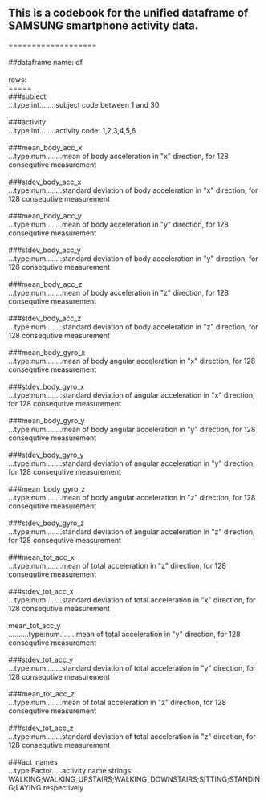 ## This is a codebook for the unified dataframe of SAMSUNG smartphone activity data.<br>

===================<br>
<br>
##dataframe name:   df<br>
<br>
rows:<br>
=====<br>
###subject<br>
...type:int........subject code  between 1 and 30<br><br>
###activity<br>
...type:int........activity code: 1,2,3,4,5,6<br><br>
###mean_body_acc_x<br>
...type:num........mean of body acceleration in "x" direction, for 128 consequtive measurement<br><br>
###stdev_body_acc_x<br>
...type:num........standard deviation of body acceleration in "x" direction, for 128 consequtive measurement<br><br>
###mean_body_acc_y<br>
...type:num........mean of body acceleration in "y" direction, for 128 consequtive measurement<br><br>
###stdev_body_acc_y<br>
...type:num........standard deviation of body acceleration in "y" direction, for 128 consequtive measurement<br><br>
###mean_body_acc_z<br>
...type:num........mean of body acceleration in "z" direction, for 128 consequtive measurement<br><br>
###stdev_body_acc_z<br>
...type:num........standard deviation of body acceleration in "z" direction, for 128 consequtive measurement<br><br>
###mean_body_gyro_x<br>
...type:num........mean of body angular acceleration in "x" direction, for 128 consequtive measurement<br><br>
###stdev_body_gyro_x<br>
...type:num........standard deviation of angular acceleration in "x" direction, for 128 consequtive measurement<br><br>
###mean_body_gyro_y<br>
...type:num........mean of body angular acceleration in "y" direction, for 128 consequtive measurement<br><br>
###stdev_body_gyro_y<br>
...type:num........standard deviation of angular acceleration in "y" direction, for 128 consequtive measurement<br><br>
###mean_body_gyro_z<br>
...type:num........mean of body angular acceleration in "z" direction, for 128 consequtive measurement<br><br>
###stdev_body_gyro_z<br>
...type:num........standard deviation of angular acceleration in "z" direction, for 128 consequtive measurement<br><br>
###mean_tot_acc_x<br>
...type:num........mean of total acceleration in "z" direction, for 128 consequtive measurement<br><br>
###stdev_tot_acc_x<br>
...type:num........standard deviation of total acceleration in "x" direction, for 128 consequtive measurement<br><br>
mean_tot_acc_y<br>
..........type:num........mean of total acceleration in "y" direction, for 128 consequtive measurement<br><br>
###stdev_tot_acc_y<br>
...type:num........standard deviation of total acceleration in "y" direction, for 128 consequtive measurement<br><br>
###mean_tot_acc_z<br>
...type:num........mean of total acceleration in "z" direction, for 128 consequtive measurement<br><br>
###stdev_tot_acc_z<br>
...type:num........standard deviation of total acceleration in "z" direction, for 128 consequtive measurement<br><br>
###act_names<br>
...type:Factor.....activity name strings: WALKING;WALKING_UPSTAIRS;WALKING_DOWNSTAIRS;SITTING;STANDING;LAYING respectively<br>




